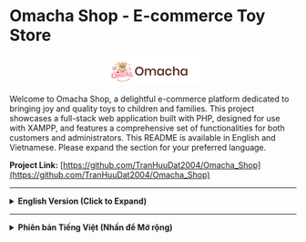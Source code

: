 # Omacha Shop - E-commerce Toy Store

<p align="center">
  <img src="screenshot/logo.png" alt="Omacha Shop Logo" height="50px"/> <!-- Đảm bảo đường dẫn logo chính xác -->
</p>

Welcome to Omacha Shop, a delightful e-commerce platform dedicated to bringing joy and quality toys to children and families. This project showcases a full-stack web application built with PHP, designed for use with XAMPP, and features a comprehensive set of functionalities for both customers and administrators.
This README is available in English and Vietnamese. Please expand the section for your preferred language.

**Project Link:** [https://github.com/TranHuuDat2004/Omacha_Shop](https://github.com/TranHuuDat2004/Omacha_Shop) <!-- Cập nhật link repo nếu cần -->

---

<details>
<summary><strong>English Version (Click to Expand)</strong></summary>

## 🌟 Project Overview

Omacha Shop is designed to provide a seamless and enjoyable online shopping experience for toy enthusiasts. From browsing a diverse collection of toys to secure (simulated) payment and order tracking, Omacha aims to be a trusted destination for parents and children alike. The platform also includes a robust administration system for efficient business management.

**Live Demo (GitHub Pages - Frontend UI Only):**
*   Customer View: [https://tranhuudat2004.github.io/Omacha-Shop-Demo/](https://tranhuudat2004.github.io/Omacha-Shop-Demo/)
*   Admin View (UI Only): [https://tranhuudat2004.github.io/Omacha-Shop-Demo/Admin/public/index.html](https://tranhuudat2004.github.io/Omacha-Shop-Demo/Admin/public/index.html)
*(Note: The live demos are frontend-only and do not include backend functionality like database interactions, user authentication, or order processing. For full functionality, please set up the project locally as described below.)*

## ✨ Key Features

### For Customers:
*   **Intuitive Product Browsing:** Homepage, categories, age-based filtering, advanced search.
*   **Detailed Product Pages:** Multiple screenshots, descriptions, reviews.
*   **Shopping Cart & Wishlist:** Add to cart, cart preview, quantity updates, coupon application, save favorites.
*   **Secure Checkout Process:** Clear steps, shipping info, order summary, "Thank You" page, invoice generation (PDF option).
*   **User Accounts:** Registration, login, (potentially) order history.
*   **Engagement & Information:** Blog, About Us, Contact page, product reviews, comment system.

### 🛍️ Customer Interface (Screenshots)
|           Home Page (Layout 1)            |             Product Listing (with Filter)              |                    Product Detail Page                    |
| :---------------------------------------: | :----------------------------------------------------: | :-------------------------------------------------------: |
|  ![Omacha Home 1](screenshot/Home1.jpg)   | ![Omacha Product List & Filter](screenshot/filter.jpg) |  ![Omacha Product Detail](screenshot/product_detail.jpg)  |
|             **Shopping Cart**             |                  **Checkout Process**                  |                    **Thank You Page**                     |
|    ![Omacha Cart](screenshot/cart.jpg)    |      ![Omacha Checkout](screenshot/checkout.jpg)       |       ![Omacha Thank You](screenshot/thankyou.jpg)        |
|              **Login Page**               |                 **Registration Page**                  |                     **Wishlist Page**                     |
|   ![Omacha Login](screenshot/login.jpg)   |      ![Omacha Register](screenshot/signup.jpg)       |        ![Omacha Wishlist](screenshot/wishlist.jpg)        |
|               **Blog Page**               |                   **About Us Page**                    |                     **Contact Page**                      |
|    ![Omacha Blog](screenshot/blog.jpg)    |       ![Omacha About Us](screenshot/about5.jpg)        |         ![Omacha Contact](screenshot/contact.jpg)         |
|        **Order Detail**         |                   **Search Results**                   |          **Comment Section** (e.g., on Product)           |
| ![Omacha Invoice](screenshot/checkout1.jpg) |    ![Omacha Search Results](screenshot/search.jpg)     | ![Omacha Comment Section](screenshot/comment_product.jpg) |
|     **Home Page (Layout 2)**     |           **Home Page (Layout 3)**            |             **Home Page (Layout 4)**             |
|  ![Omacha Home 2](screenshot/Home2.jpg)   |         ![Omacha Home 3](screenshot/Home3.jpg)         |          ![Omacha Home 4](screenshot/Home4.jpg)           |
|     **Home Page (Layout 5)**     |      **Invoice**                                                   |                                                           |
|  ![Omacha Home 5](screenshot/Home5.jpg)   |           ![Invoice](screenshot/invoice.jpg)                                             |                                                           |

### For Administrators (Admin Dashboard):
*   **Dashboard Overview:** Statistics on orders, users, sales, comments.
*   **User Management:** View and manage users.
*   **Product Management:** Add, view, edit, delete products.
*   **Order Management:** View and manage customer orders.
*   **Comment Management:** Approve, reply to comments.
*   **Content Management:** Manage blog posts, categories.
*   **Statistical Reports:** Charts for best sellers, revenue.

### ⚙️ Admin Interface (Screenshots)
|                     Admin Login Page                     |               Admin Signup Page (if applicable)                |                      Admin Dashboard                       |
| :------------------------------------------------------: | :------------------------------------------------------------: | :--------------------------------------------------------: |
|    ![Omacha Admin Login](screenshot/login_admin.jpg)     |      ![Omacha Admin Signup](screenshot/create_admin.jpg)       |      ![Omacha Admin Dashboard](screenshot/admin1.jpg)      |
|                   **Add Product Form**                   |                   **Manage Products (List)**                   |                  **Manage Orders (List)**                  |
| ![Omacha Admin Add Product](screenshot/add_product.jpg)  | ![Omacha Admin Manage Products](screenshot/manage_product.jpg) | ![Omacha Admin Manage Orders](screenshot/manage_order.jpg) |
|                 **Manage Users (List)**                  |                                                                |                                                            |
| ![Omacha Admin Manage Users](screenshot/manage_user.jpg) |                                                                |                                                            |

## 🛠️ Technology Stack

*   **Frontend:** HTML5, CSS3, JavaScript, Bootstrap, Tailwind CSS (for Admin)
*   **Backend:** PHP (Procedural or with a custom structure)
*   **Database:** MySQL (Managed via phpMyAdmin in XAMPP)
*   **Web Server:** Apache (via XAMPP)

## 🚀 Getting Started

### Prerequisites

*   **XAMPP:** Installed and running (Apache, PHP, MySQL).
*   **Git:** For cloning.

### Installation & Setup

1.  **Start XAMPP:** Ensure Apache and MySQL services are running.
2.  **Clone Repository into `htdocs`:**
    *   Navigate to your XAMPP `htdocs` directory.
    *   Run: `git clone https://github.com/TranHuuDat2004/Omacha_Shop.git`
    *   `cd OmachaShop`

3.  **Database Setup:**
    *   Go to `http://localhost/phpmyadmin`.
    *   Create a new database named `toy-shop` (collation `utf8mb4_general_ci`).
    *   Select `toy-shop`, go to "Import", choose `OmachaShop/Frontend/toy-shop.sql` (or the correct path to your SQL file), and click "Go".

4.  **Configure Database Connection (if necessary):**
    *   Check your PHP database connection files.
    *   Default XAMPP credentials: Host: `localhost`, User: `root`, Password: `(empty)`, DB: `toy-shop`.

5.  **Accessing the Application:**
    *   **Customer Site:** `http://localhost/OmachaShop/` (or `http://localhost/OmachaShop/Frontend/`)
    *   **Admin Panel:** `http://localhost/OmachaShop/admin/` (or your specific admin path).
        *   *Default Admin Credentials (if any):* Username: `[admin_user]`, Password: `[admin_pass]` (Please update)

## 📝 License

This work is licensed under a [Creative Commons Attribution-NonCommercial 4.0 International License](https://creativecommons.org/licenses/by-nc/4.0/).
You are free to Share and Adapt the material, under the terms of Attribution and NonCommercial use.
[![License: CC BY-NC 4.0](https://licensebuttons.net/l/by-nc/4.0/88x31.png)](https://creativecommons.org/licenses/by-nc/4.0/)

## 👤 Contributors

*   **Team Engineering**
    *   **Nguyễn Thùy Khanh** - Team Leader | Project Visionary & Lead Ideator
    *   **Trần Hữu Đạt** - Full-Stack Web Developer - [@TranHuuDat2004](https://github.com/TranHuuDat2004)
    *   **Trần Bình Quyển** - Member
    *   **Dương Thị Thùy Linh** - Member

</details>

---

<details>
<summary><strong>Phiên bản Tiếng Việt (Nhấn để Mở rộng)</strong></summary>

## 🌟 Tổng quan Dự án

Omacha Shop được thiết kế để cung cấp trải nghiệm mua sắm trực tuyến liền mạch và thú vị cho những người đam mê đồ chơi. Từ việc duyệt qua bộ sưu tập đồ chơi đa dạng đến thanh toán (mô phỏng) an toàn và theo dõi đơn hàng, Omacha đặt mục tiêu trở thành một điểm đến đáng tin cậy cho các bậc cha mẹ và trẻ em. Nền tảng này cũng bao gồm một hệ thống quản trị mạnh mẽ để quản lý kinh doanh hiệu quả.

**Demo Trực tuyến (GitHub Pages - Chỉ Giao diện Frontend):**
*   Giao diện Khách hàng: [https://tranhuudat2004.github.io/Omacha-Shop-Demo/](https://tranhuudat2004.github.io/Omacha-Shop-Demo/)
*   Giao diện Quản trị (Chỉ UI): [https://tranhuudat2004.github.io/Omacha-Shop-Demo/Admin/public/index.html](https://tranhuudat2004.github.io/Omacha-Shop-Demo/Admin/public/index.html)

*(Lưu ý: Các bản demo trực tuyến chỉ là giao diện người dùng và không bao gồm các chức năng backend như tương tác cơ sở dữ liệu, xác thực người dùng hoặc xử lý đơn hàng. Để có đầy đủ chức năng, vui lòng cài đặt dự án cục bộ theo hướng dẫn bên dưới.)*

## ✨ Các Tính năng Chính

### Dành cho Khách hàng:
*   **Duyệt Sản phẩm Trực quan:** Trang chủ, danh mục, lọc theo độ tuổi, tìm kiếm nâng cao.
*   **Trang Chi tiết Sản phẩm:** Nhiều ảnh chụp màn hình, mô tả, đánh giá.
*   **Giỏ hàng & Danh sách Yêu thích:** Thêm vào giỏ hàng, xem trước giỏ hàng, cập nhật số lượng, áp dụng mã giảm giá, lưu sản phẩm yêu thích.
*   **Quy trình Thanh toán An toàn:** Các bước rõ ràng, thông tin vận chuyển, tổng kết đơn hàng, trang "Cảm ơn", tạo hóa đơn (tùy chọn xuất PDF).
*   **Tài khoản Người dùng:** Đăng ký, đăng nhập, (có thể có) lịch sử đơn hàng.
*   **Tương tác & Thông tin:** Mục Blog, trang Giới thiệu, trang Liên hệ, đánh giá sản phẩm, hệ thống bình luận.

### 🛍️ Giao diện Khách hàng (Ảnh chụp màn hình)
|           Trang Chủ (Layout 1)            |             Danh sách SP (có Bộ lọc)              |                    Trang Chi tiết Sản phẩm                    |
| :---------------------------------------: | :----------------------------------------------------: | :-------------------------------------------------------: |
|  ![Omacha Home 1](screenshot/Home1.jpg)   | ![Omacha Product List & Filter](screenshot/filter.jpg) |  ![Omacha Product Detail](screenshot/product_detail.jpg)  |
|             **Giỏ hàng**             |                  **Quy trình Thanh toán**                  |                    **Trang Cảm ơn**                     |
|    ![Omacha Cart](screenshot/cart.jpg)    |      ![Omacha Checkout](screenshot/checkout.jpg)       |       ![Omacha Thank You](screenshot/thankyou.jpg)        |
|              **Trang Đăng nhập**               |                 **Trang Đăng ký**                  |                     **Trang Yêu thích**                     |
|   ![Omacha Login](screenshot/login.jpg)   |      ![Omacha Register](screenshot/signup.jpg)       |        ![Omacha Wishlist](screenshot/wishlist.jpg)        |
|               **Trang Blog**               |                   **Trang Giới thiệu**                    |                     **Trang Liên hệ**                      |
|    ![Omacha Blog](screenshot/blog.jpg)    |       ![Omacha About Us](screenshot/about5.jpg)        |         ![Omacha Contact](screenshot/contact.jpg)         |
|        **Chi tiết Đơn hàng**         |                   **Kết quả Tìm kiếm**                   |          **Mục Bình luận** (ví dụ: trên Sản phẩm)           |
| ![Omacha Invoice](screenshot/checkout1.jpg) |    ![Omacha Search Results](screenshot/search.jpg)     | ![Omacha Comment Section](screenshot/comment_product.jpg) |
|     **Trang Chủ (Layout 2)**     |           **Trang Chủ (Layout 3)**            |             **Trang Chủ (Layout 4)**             |
|  ![Omacha Home 2](screenshot/Home2.jpg)   |         ![Omacha Home 3](screenshot/Home3.jpg)         |          ![Omacha Home 4](screenshot/Home4.jpg)           |
|     **Trang Chủ (Layout 5)**     |      **Hóa đơn**                                                   |                                                           |
|  ![Omacha Home 5](screenshot/Home5.jpg)   |           ![Invoice](screenshot/invoice.jpg)                                             |                                                           |

### Dành cho Quản trị viên (Bảng điều khiển Admin):
*   **Tổng quan Dashboard:** Thống kê nhanh về đơn hàng, người dùng, doanh số, bình luận.
*   **Quản lý Người dùng:** Xem và quản lý người dùng.
*   **Quản lý Sản phẩm:** Thêm, xem, sửa, xóa sản phẩm.
*   **Quản lý Đơn hàng:** Xem và quản lý đơn hàng của khách.
*   **Quản lý Bình luận:** Phê duyệt, trả lời bình luận.
*   **Quản lý Nội dung:** Quản lý bài viết blog, danh mục.
*   **Báo cáo Thống kê:** Biểu đồ về sản phẩm bán chạy, doanh thu.

### ⚙️ Giao diện Quản trị (Ảnh chụp màn hình)
|                     Trang Đăng nhập Admin                     |               Trang Đăng ký Admin (nếu có)                |                      Dashboard Admin                       |
| :------------------------------------------------------: | :------------------------------------------------------------: | :--------------------------------------------------------: |
|    ![Omacha Admin Login](screenshot/login_admin.jpg)     |      ![Omacha Admin Signup](screenshot/create_admin.jpg)       |      ![Omacha Admin Dashboard](screenshot/admin1.jpg)      |
|                   **Form Thêm Sản phẩm**                   |                   **Quản lý Sản phẩm (Danh sách)**                   |                  **Quản lý Đơn hàng (Danh sách)**                  |
| ![Omacha Admin Add Product](screenshot/add_product.jpg)  | ![Omacha Admin Manage Products](screenshot/manage_product.jpg) | ![Omacha Admin Manage Orders](screenshot/manage_order.jpg) |
|                 **Quản lý Người dùng (Danh sách)**                  |                                                                |                                                            |
| ![Omacha Admin Manage Users](screenshot/manage_user.jpg) |                                                                |                                                            |

## 🛠️ Công nghệ sử dụng

*   **Frontend:** HTML5, CSS3, JavaScript, Bootstrap, Tailwind CSS (cho trang Quản trị)
*   **Backend:** PHP (Lập trình thủ tục hoặc theo cấu trúc tùy chỉnh)
*   **Cơ sở dữ liệu:** MySQL (Quản lý qua phpMyAdmin trong XAMPP)
*   **Web Server:** Apache (thông qua XAMPP)

## 🚀 Bắt đầu

### Điều kiện Tiên quyết

*   **XAMPP:** Tải và cài đặt XAMPP (bao gồm Apache, PHP, MySQL/MariaDB, phpMyAdmin) từ [Apache Friends](https://www.apachefriends.org/index.html).
*   **Git:** Để sao chép kho lưu trữ.

### Cài đặt & Thiết lập

1.  **Khởi động XAMPP:**
    *   Mở XAMPP Control Panel.
    *   Khởi động dịch vụ **Apache** và **MySQL**.

2.  **Sao chép kho lưu trữ:**
    *   Mở dòng lệnh/terminal của bạn.
    *   Điều hướng đến thư mục `htdocs` trong thư mục cài đặt XAMPP (ví dụ: `C:\xampp\htdocs` trên Windows, hoặc `/Applications/XAMPP/htdocs` trên macOS).
    *   Sao chép dự án:
        ```bash
        git clone https://github.com/TranHuuDat2004/Omacha_Shop.git
        cd OmachaShop
        ```
        Dự án bây giờ sẽ nằm trong thư mục như `C:\xampp\htdocs\OmachaShop`.

3.  **Thiết lập Cơ sở dữ liệu:**
    *   Mở trình duyệt web và truy cập `http://localhost/phpmyadmin`.
    *   Tạo một cơ sở dữ liệu mới:
        *   Nhấp vào "New" ở thanh bên trái.
        *   Nhập tên cơ sở dữ liệu là `toy-shop`.
        *   Chọn một đối chiếu (collation) (ví dụ: `utf8mb4_general_ci`) và nhấp "Create".
    *   Nhập tệp SQL:
        *   Chọn cơ sở dữ liệu `toy-shop` vừa tạo từ thanh bên trái.
        *   Nhấp vào tab "Import" ở trên cùng.
        *   Nhấp "Choose File" và điều hướng đến thư mục `OmachaShop/Frontend/` (hoặc vị trí chứa tệp `toy-shop.sql` của bạn) và chọn tệp `toy-shop.sql`.
        *   Cuộn xuống và nhấp "Go".

4.  **Cấu hình Kết nối Cơ sở dữ liệu (nếu cần):**
    *   Ứng dụng PHP của bạn sẽ cần kết nối đến cơ sở dữ liệu. Tìm (các) tệp PHP trong dự án của bạn xử lý việc kết nối cơ sở dữ liệu (ví dụ: `config.php`, `db_connect.php`, hoặc tương tự).
    *   Đảm bảo các chi tiết kết nối chính xác cho thiết lập XAMPP mặc định:
        *   Hostname: `localhost`
        *   Tên cơ sở dữ liệu: `toy-shop`
        *   Tên người dùng: `root`
        *   Mật khẩu: `(để trống theo mặc định)`
    *   *(Nếu tệp kết nối của bạn có cấu trúc khác, hãy điều chỉnh cho phù hợp.)*

5.  **Truy cập Ứng dụng:**
    *   **Trang Khách hàng:** Mở trình duyệt và truy cập `http://localhost/OmachaShop/` (hoặc `http://localhost/TenThuMucDuAnCuaBan/` nếu bạn đặt tên thư mục khác trong `htdocs`).
    *   **Trang Quản trị:** Truy cập qua `http://localhost/OmachaShop/admin/` (hoặc đường dẫn cụ thể đến khu vực quản trị của bạn, ví dụ: `admin.php`, `admin_login.php`).
        *   *Thông tin đăng nhập quản trị mặc định (nếu có, vui lòng chỉ định):* Tên người dùng: `[admin_user]`, Mật khẩu: `[admin_pass]` *(Cập nhật nếu bạn có thông tin đăng nhập mặc định)*

## 📝 Giấy phép

Công trình này được cấp phép theo [Giấy phép Quốc tế Creative Commons Ghi công-Phi thương mại 4.0](https://creativecommons.org/licenses/by-nc/4.0/).
Bạn được tự do Chia sẻ và Phỏng theo tài liệu, theo các điều khoản Ghi công và Phi thương mại.
[![Giấy phép: CC BY-NC 4.0](https://licensebuttons.net/l/by-nc/4.0/88x31.png)](https://creativecommons.org/licenses/by-nc/4.0/)

## 👤 Thành viên Đóng góp

*   **Nhóm Kỹ thuật**
    *   **Nguyễn Thùy Khanh** - Trưởng nhóm | Định hướng & Lên ý tưởng chính cho Dự án
    *   **Trần Hữu Đạt** - Lập trình viên Web Full-Stack - [@TranHuuDat2004](https://github.com/TranHuuDat2004)
    *   **Trần Bình Quyển** - Thành viên
    *   **Dương Thị Thùy Linh** - Thành viên

</details>
